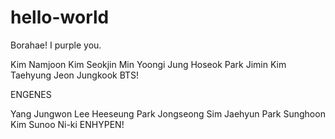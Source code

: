 # hello-world
Borahae! I purple you.

Kim Namjoon
Kim Seokjin
Min Yoongi
Jung Hoseok
Park Jimin
Kim Taehyung
Jeon Jungkook
BTS!

ENGENES

Yang Jungwon
Lee Heeseung
Park Jongseong
Sim Jaehyun
Park Sunghoon
Kim Sunoo
Ni-ki
ENHYPEN!
